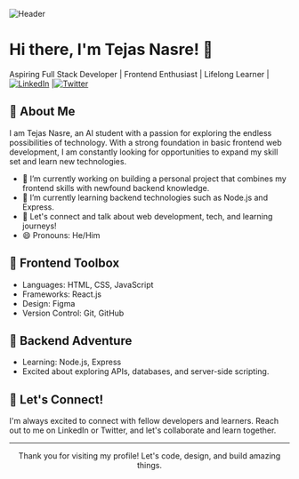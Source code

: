 ![Header](https://avatars.githubusercontent.com/u/113225478?s=400&u=eb38c204dd3218df598756d86188bceed348054f&v=4)

# Hi there, I'm Tejas Nasre! 👋

Aspiring Full Stack Developer | Frontend Enthusiast | Lifelong Learner |<a href="https://www.linkedin.com/in/tejasnasre/"><img src="https://img.shields.io/badge/-LinkedIn-%230077B5" alt="LinkedIn"></a> |<a href="https://twitter.com/tejas07777"><img src="https://img.shields.io/badge/-Twitter-%231DA1F2" alt="Twitter"></a>

## 🚀 About Me

I am Tejas Nasre, an AI student with a passion for exploring the endless possibilities of technology. With a strong foundation in basic frontend web development, I am constantly looking for opportunities to expand my skill set and learn new technologies.

- 🔭 I’m currently working on building a personal project that combines my frontend skills with newfound backend knowledge.
- 🌱 I’m currently learning backend technologies such as Node.js and Express.
- 💬 Let's connect and talk about web development, tech, and learning journeys!
- 😄 Pronouns: He/Him

## 🎨 Frontend Toolbox

- Languages: HTML, CSS, JavaScript
- Frameworks: React.js
- Design: Figma
- Version Control: Git, GitHub

## 💼 Backend Adventure

- Learning: Node.js, Express
- Excited about exploring APIs, databases, and server-side scripting.

## 🎉 Let's Connect!

I'm always excited to connect with fellow developers and learners. Reach out to me on LinkedIn or Twitter, and let's collaborate and learn together.

---

<p align="center">Thank you for visiting my profile! Let's code, design, and build amazing things.</p>
